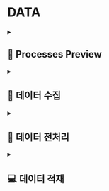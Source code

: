# DATA
<details>
  <summary><h2>🔎 Processes Preview</h2></summary>
    <img src="https://github.com/user-attachments/assets/a5b2b941-8b23-4743-8426-0d0510e36b54"/>
</details>

<details>
  <summary><h2>📂 데이터 수집</h2></summary>

### <mark>💾 기존 크롤링 방법</mark>

> csv 파일을 읽어 네이버 페이지 접속함
> 
> 필요한 컬럼에 맞는 내용을 selenium, beatufulsoup을 이용하여 크롤링함
>
> 리뷰 양이 많은 가게일수록 '더보기' 클릭에 상당한 시간 소요 **(가게 당 기본 1시간)**
>
> 리뷰 데이터가 많은 (4,000개 이상) 가게를 크롤링하는데 무리가 있다고 판당 -> 적재할 데이터를 줄여야하는 문제 발생함

<br/>

### <mark>💾 변경한 크롤링 방법</mark>
> **Graphql** 사용
> 
> 클라이언트가 Graphql 쿼리를 서버에 전송하면, 서버는 해당 쿼리를 해석하여 요청된 데이터만 반환함
>
> ex) 리뷰 데이터의 내용과 사진을 요청하면, 그에 맞는 데이터만 응답함
>
> 크롤링 시간 대폭 축소 (13만개 공간 데이터 수집 소요 시간 : **3일**)

<br/>

### <mark>🎯 5개구 선정 이유</mark>

**① 종로구 중구 강남구 용산구**

> 서울시 주요 관광지 입장객 통계를 통해 다른 구에 비해 상당히 많은 관광객이 방문한 것을 확인함
>
> <img width="983" alt="스크린샷 2024-09-29 오후 7 01 53" src="https://github.com/user-attachments/assets/a2fc0d60-514f-4e96-95ab-8a3178d4fa91">

</br>

**② 마포구 추가 선정 이유**

> **레드로드**(관광특화의 거리) 조성 전 외국인 방문객 수가 3만명대였으나 조성 후 13만명으로 4배이상 증가한 것을 확인 후 추가 선정함
> 
> <img width="863" alt="스크린샷 2024-09-29 오후 7 32 08" src="https://github.com/user-attachments/assets/171fb121-7043-4ac9-b97b-b8c337d329c8"> 


<br/>
</details>
<details>
  <summary><h2>📑 데이터 전처리</summary>

<details>
  
  <summary><h3> 🏠 가게 전처리 </h3></summary>

### <mark>🎯 목적</mark>

> 데이터 적재에 필요하지 않은 내용 제거 & 모델 학습시 필요한 데이터만 추합하기 위함


<br/>

## <mark>💾 주요 작업 항목</mark>

### <mark>📃 과정</mark>

**① 리뷰 정보 전처리**

> **필요한 정보 :**
> 실 방문자 리뷰 수만 추출하고자 함
>
>
> **❓ 실 방문자 수만 추출한 이유**
>
> **별점 :** 
> 2021.10.26 일자로 별점을 평가하는 기능이 종료되어 이후 생긴 가게에 대한 별점 정보가 존재하지 않기에 제거함
>
> **블로그 리뷰 수 :** 
> 서울팟은 실 방문자 리뷰를 바탕으로 광고성 필터링 및 긍부정 감정분석한 정보를 사용자에게 제공하기에 필요하지 않은 정보라 판별함
>
> </br>
> 리뷰 정보 형태 파악
>
> - 별점\n4.35방문자 리뷰 1,283블로그 리뷰 471
> - 별점\n4.52방문자 리뷰 236블로그 리뷰 2,293\n추석연휴 무료 개방\n안내
></br>
> 방문자 리뷰 수만 추출
>
> - 1283 / 236
>
> 
**② 가게 영업시간 전처리**

> **필요한 정보 :**
> 현 영업 상태(운영 종료, 영업 중 등), 요일별 영업 정보, 특정 공휴일 등을 제거한 주요 영업시간 및 정기휴무 
>
> </br>
> 영업시간 형태 파악
>
> - 운영 종료\n11:00에 운영 시작\n11시 0분에 운영 시작\n토\n11:00
> - 운영 종료\n내일 휴무\n내일 휴무\n토\n12:00 - 18:30\n일\n정기휴무
> 
></br>
> 정기적인 영업시간 추출
>
> - 12:00 - 18:30 / 09:00 - 21:00
>
</br>
</details>


<details>
  <summary><h3>📑 리뷰 전처리</h3></summary>

  
**① 리뷰에 포함된 태그 종류 파악**

> - "'v_acquaintance' : '지인·동료'"
> - "'v_business' : '비즈니스'"
> - "'v_casual_outing' : '나들이'"
</br>

**② 2차 태그 필터링**

> 필요한 태그
>
```python
valid_tags = {
    '친구', '지인·동료', '혼자', '연인·배우자', '아이', '부모님',
    '형제', '친척·형제', '반려동물', '기타', '친목', '일상', 
    '데이트', '가족모임', '회식', '기념일', '여행', '나들이', '비즈니스'
}
```
> 
> 필요하지 않은 태그 및 사용할 태그의 영어 제거
> - 'v_for_pickup'
>
> 필요한 태그 한글 정보만 추출
> - '친구', '지인·동료'
</br>

**③ 3차 태그 필터링**

> 태그 구분 기준
> - 네이버 지도 리뷰에 구분되어 있는 것을 토대로 기준을 잡음
> - with_tag / daily_tag
```python
daily_tags = {'데이트', '친목', '나들이', '여행', '일상', '기념일', '회식', '가족모임', '비즈니스'}
with_tags = {'연인·배우자', '친구', '지인·동료', '혼자', '아이', '부모님', '반려동물', '친척·형제', '기타'}
```
</br>

**④ 리뷰 작성 날짜 전처리**

> 리뷰 작성 날짜 통일
>
> - ex) 09.24 -> 년도가 없는 경우 / 23.09.26 -> 년도가 있는 경우
>
> 년-월-일 형태로 전처리 함으로써 모든 리뷰 날짜 통일
> - 2024-08-28
<br/>
</details>
</details>

<details>  
  <summary><h2>💻 데이터 적재</summary>


**📑 적재시킬 데이터** (리뷰 데이터 라벨링 & 공간 데이터 라벨링 후)

> 긍부정 & 최신순 10개
>
> 감정점수 높은 순 -> 0.9 이상 / 최대 10개
> 
> 감정점수 낮은 순 -> 0.1 이하 / 최대 10개
> 
> 글자 수 20자 이상인 리뷰


<br/>

**❓ 적재시킬 데이터 선택 기준**

> 리뷰 1,000개 시각화해도 사용자가 전체 리뷰를 확인하지 않을 것으로 예상함
>
> DB가 무거워지는 문제점 발생함
> - 대시보드에서 평판을 전반적으로 파악 후 가장 유용한 10개의 리뷰를 시각화
>
> 신뢰성 있는 정보를 얻기 위해 20자 이상의 리뷰만 적재

<br/>

**🗂️ 사용한 DB**

> Maria DB

<br/>



</details>

